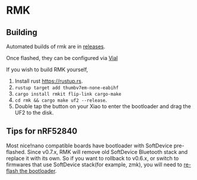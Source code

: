 # RMK

## Building

Automated builds of rmk are in [releases](https://github.com/willpuckett/sessile/releases/latest).

Once flashed, they can be configured via [Vial]()

If you wish to build RMK yourself,

1. Install rust https://rustup.rs.
2. `rustup target add thumbv7em-none-eabihf`
3. `cargo install rmkit flip-link cargo-make`
4. `cd rmk && cargo make uf2 --release`.
5. Double tap the button on your Xiao to enter the bootloader and drag the UF2
   to the disk.

## Tips for nRF52840

Most nice!nano compatible boards have bootloader with SoftDevice pre-flashed.
Since v0.7.x, RMK will remove old SoftDevice Bluetooth stack and replace it with
its own. So if you want to rollback to v0.6.x, or switch to firmwares that use
SoftDevice stack(for example, zmk), you will need to [re-flash the bootloader](https://github.com/willpuckett/sessile?tab=readme-ov-file#zmk).
